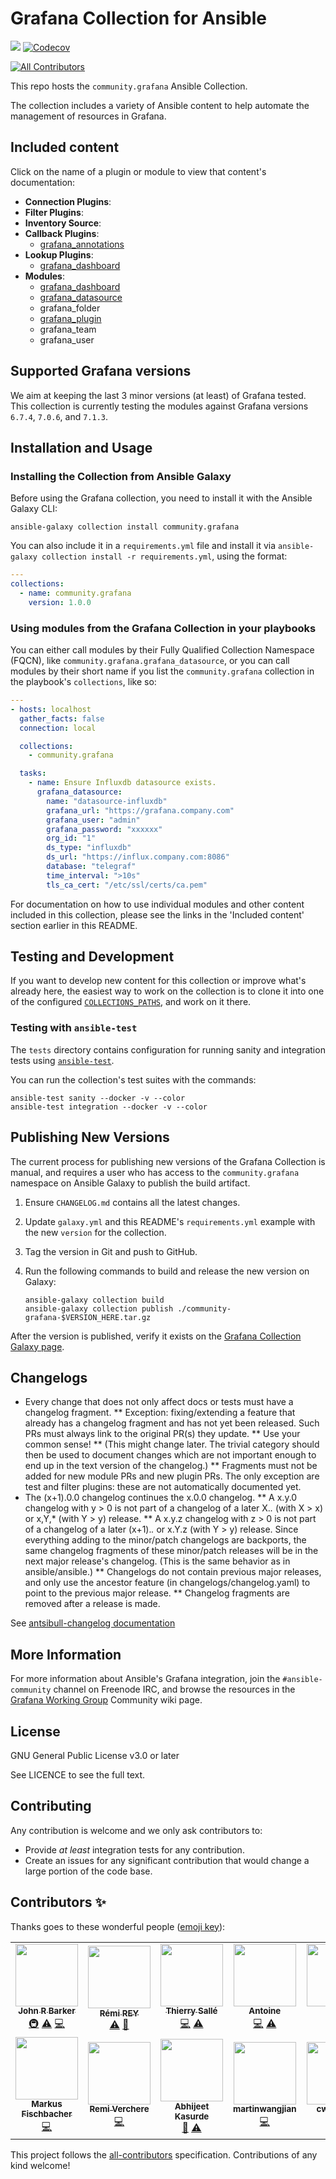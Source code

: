 # Grafana Collection for Ansible

![](https://github.com/ansible-collections/grafana/workflows/CI/badge.svg?branch=master)
[![Codecov](https://img.shields.io/codecov/c/github/ansible-collections/grafana)](https://codecov.io/gh/ansible-collections/community.grafana)
<!-- ALL-CONTRIBUTORS-BADGE:START - Do not remove or modify this section -->
[![All Contributors](https://img.shields.io/badge/all_contributors-13-orange.svg?style=flat-square)](#contributors-)
<!-- ALL-CONTRIBUTORS-BADGE:END --> 

This repo hosts the `community.grafana` Ansible Collection.

The collection includes a variety of Ansible content to help automate the management of resources in Grafana.

## Included content

Click on the name of a plugin or module to view that content's documentation:

  - **Connection Plugins**:
  - **Filter Plugins**:
  - **Inventory Source**:
  - **Callback Plugins**:
    - [grafana_annotations](https://docs.ansible.com/ansible/latest/plugins/callback/grafana_annotations.html)
  - **Lookup Plugins**:
    - [grafana_dashboard](https://docs.ansible.com/ansible/latest/plugins/lookup/grafana_dashboard.html)
  - **Modules**:
    - [grafana_dashboard](https://docs.ansible.com/ansible/latest/modules/grafana_dashboard_module.html)
    - [grafana_datasource](https://docs.ansible.com/ansible/latest/modules/grafana_datasource_module.html)
    - grafana_folder
    - [grafana_plugin](https://docs.ansible.com/ansible/latest/modules/grafana_plugin_module.html)
    - grafana_team
    - grafana_user

## Supported Grafana versions

We aim at keeping the last 3 minor versions (at least) of Grafana tested.
This collection is currently testing the modules against Grafana versions `6.7.4`,  `7.0.6`, and `7.1.3`.

## Installation and Usage

### Installing the Collection from Ansible Galaxy

Before using the Grafana collection, you need to install it with the Ansible Galaxy CLI:

    ansible-galaxy collection install community.grafana

You can also include it in a `requirements.yml` file and install it via `ansible-galaxy collection install -r requirements.yml`, using the format:

```yaml
---
collections:
  - name: community.grafana
    version: 1.0.0
```

### Using modules from the Grafana Collection in your playbooks

You can either call modules by their Fully Qualified Collection Namespace (FQCN), like `community.grafana.grafana_datasource`, or you can call modules by their short name if you list the `community.grafana` collection in the playbook's `collections`, like so:

```yaml
---
- hosts: localhost
  gather_facts: false
  connection: local

  collections:
    - community.grafana

  tasks:
    - name: Ensure Influxdb datasource exists.
      grafana_datasource:
        name: "datasource-influxdb"
        grafana_url: "https://grafana.company.com"
        grafana_user: "admin"
        grafana_password: "xxxxxx"
        org_id: "1"
        ds_type: "influxdb"
        ds_url: "https://influx.company.com:8086"
        database: "telegraf"
        time_interval: ">10s"
        tls_ca_cert: "/etc/ssl/certs/ca.pem"
```

For documentation on how to use individual modules and other content included in this collection, please see the links in the 'Included content' section earlier in this README.

## Testing and Development

If you want to develop new content for this collection or improve what's already here, the easiest way to work on the collection is to clone it into one of the configured [`COLLECTIONS_PATHS`](https://docs.ansible.com/ansible/latest/reference_appendices/config.html#collections-paths), and work on it there.

### Testing with `ansible-test`

The `tests` directory contains configuration for running sanity and integration tests using [`ansible-test`](https://docs.ansible.com/ansible/latest/dev_guide/testing_integration.html).

You can run the collection's test suites with the commands:

    ansible-test sanity --docker -v --color
    ansible-test integration --docker -v --color

## Publishing New Versions

The current process for publishing new versions of the Grafana Collection is manual, and requires a user who has access to the `community.grafana` namespace on Ansible Galaxy to publish the build artifact.

  1. Ensure `CHANGELOG.md` contains all the latest changes.
  2. Update `galaxy.yml` and this README's `requirements.yml` example with the new `version` for the collection.
  3. Tag the version in Git and push to GitHub.
  4. Run the following commands to build and release the new version on Galaxy:

     ```
     ansible-galaxy collection build
     ansible-galaxy collection publish ./community-grafana-$VERSION_HERE.tar.gz
     ```

After the version is published, verify it exists on the [Grafana Collection Galaxy page](https://galaxy.ansible.com/community/grafana).

## Changelogs

* Every change that does not only affect docs or tests must have a changelog fragment.
** Exception: fixing/extending a feature that already has a changelog fragment and has not yet been released. Such PRs must always link to the original PR(s) they update.
** Use your common sense!
** (This might change later. The trivial category should then be used to document changes which are not important enough to end up in the text version of the changelog.)
** Fragments must not be added for new module PRs and new plugin PRs. The only exception are test and filter plugins: these are not automatically documented yet.
* The (x+1).0.0 changelog continues the x.0.0 changelog.
** A x.y.0 changelog with y > 0 is not part of a changelog of a later X.*.* (with X > x) or x,Y,* (with Y > y) release.
** A x.y.z changelog with z > 0 is not part of a changelog of a later (x+1).*.* or x.Y.z (with Y > y) release.
Since everything adding to the minor/patch changelogs are backports, the same changelog fragments of these minor/patch releases will be in the next major release's changelog. (This is the same behavior as in ansible/ansible.)
** Changelogs do not contain previous major releases, and only use the ancestor feature (in changelogs/changelog.yaml) to point to the previous major release.
** Changelog fragments are removed after a release is made.

See [antsibull-changelog documentation](https://github.com/ansible-community/antsibull-changelog/blob/main/docs/changelogs.rst#changelog-fragment-categories)

## More Information

For more information about Ansible's Grafana integration, join the `#ansible-community` channel on Freenode IRC, and browse the resources in the [Grafana Working Group](https://github.com/ansible/community/wiki/Grafana) Community wiki page.

## License

GNU General Public License v3.0 or later

See LICENCE to see the full text.

## Contributing

Any contribution is welcome and we only ask contributors to:
* Provide *at least* integration tests for any contribution.
* Create an issues for any significant contribution that would change a large portion of the code base.

## Contributors ✨

Thanks goes to these wonderful people ([emoji key](https://allcontributors.org/docs/en/emoji-key)):

<!-- ALL-CONTRIBUTORS-LIST:START - Do not remove or modify this section -->
<!-- prettier-ignore-start -->
<!-- markdownlint-disable -->
<table>
  <tr>
    <td align="center"><a href="https://github.com/gundalow"><img src="https://avatars1.githubusercontent.com/u/940557?v=4" width="100px;" alt=""/><br /><sub><b>John R Barker</b></sub></a><br /><a href="#infra-gundalow" title="Infrastructure (Hosting, Build-Tools, etc)">🚇</a> <a href="https://github.com/ansible-collections/community.grafana/commits?author=gundalow" title="Tests">⚠️</a> <a href="https://github.com/ansible-collections/community.grafana/commits?author=gundalow" title="Code">💻</a></td>
    <td align="center"><a href="https://github.com/rrey"><img src="https://avatars1.githubusercontent.com/u/2752379?v=4" width="100px;" alt=""/><br /><sub><b>Rémi REY</b></sub></a><br /><a href="https://github.com/ansible-collections/community.grafana/commits?author=rrey" title="Tests">⚠️</a> <a href="https://github.com/ansible-collections/community.grafana/commits?author=rrey" title="Documentation">📖</a></td>
    <td align="center"><a href="https://aperogeek.fr"><img src="https://avatars1.githubusercontent.com/u/1336359?v=4" width="100px;" alt=""/><br /><sub><b>Thierry Sallé</b></sub></a><br /><a href="https://github.com/ansible-collections/community.grafana/commits?author=seuf" title="Code">💻</a> <a href="https://github.com/ansible-collections/community.grafana/commits?author=seuf" title="Tests">⚠️</a></td>
    <td align="center"><a href="http://antoine.tanzil.li"><img src="https://avatars0.githubusercontent.com/u/1068018?v=4" width="100px;" alt=""/><br /><sub><b>Antoine</b></sub></a><br /><a href="https://github.com/ansible-collections/community.grafana/commits?author=Tailzip" title="Code">💻</a> <a href="https://github.com/ansible-collections/community.grafana/commits?author=Tailzip" title="Tests">⚠️</a></td>
    <td align="center"><a href="https://github.com/pomverte"><img src="https://avatars0.githubusercontent.com/u/695230?v=4" width="100px;" alt=""/><br /><sub><b>hvle</b></sub></a><br /><a href="https://github.com/ansible-collections/community.grafana/commits?author=pomverte" title="Code">💻</a> <a href="https://github.com/ansible-collections/community.grafana/commits?author=pomverte" title="Tests">⚠️</a></td>
    <td align="center"><a href="https://github.com/jual"><img src="https://avatars2.githubusercontent.com/u/4416541?v=4" width="100px;" alt=""/><br /><sub><b>jual</b></sub></a><br /><a href="https://github.com/ansible-collections/community.grafana/commits?author=jual" title="Code">💻</a> <a href="https://github.com/ansible-collections/community.grafana/commits?author=jual" title="Tests">⚠️</a></td>
    <td align="center"><a href="https://github.com/MCyprien"><img src="https://avatars2.githubusercontent.com/u/11160859?v=4" width="100px;" alt=""/><br /><sub><b>MCyprien</b></sub></a><br /><a href="https://github.com/ansible-collections/community.grafana/commits?author=MCyprien" title="Code">💻</a> <a href="https://github.com/ansible-collections/community.grafana/commits?author=MCyprien" title="Tests">⚠️</a></td>
  </tr>
  <tr>
    <td align="center"><a href="https://twitter.com/RealRockaut"><img src="https://avatars0.githubusercontent.com/u/453368?v=4" width="100px;" alt=""/><br /><sub><b>Markus Fischbacher</b></sub></a><br /><a href="https://github.com/ansible-collections/community.grafana/commits?author=rockaut" title="Code">💻</a></td>
    <td align="center"><a href="https://github.com/rverchere"><img src="https://avatars3.githubusercontent.com/u/232433?v=4" width="100px;" alt=""/><br /><sub><b>Remi Verchere</b></sub></a><br /><a href="https://github.com/ansible-collections/community.grafana/commits?author=rverchere" title="Code">💻</a></td>
    <td align="center"><a href="http://akasurde.github.io"><img src="https://avatars1.githubusercontent.com/u/633765?v=4" width="100px;" alt=""/><br /><sub><b>Abhijeet Kasurde</b></sub></a><br /><a href="https://github.com/ansible-collections/community.grafana/commits?author=Akasurde" title="Documentation">📖</a> <a href="https://github.com/ansible-collections/community.grafana/commits?author=Akasurde" title="Tests">⚠️</a></td>
    <td align="center"><a href="https://github.com/martinwangjian"><img src="https://avatars2.githubusercontent.com/u/1770277?v=4" width="100px;" alt=""/><br /><sub><b>martinwangjian</b></sub></a><br /><a href="https://github.com/ansible-collections/community.grafana/commits?author=martinwangjian" title="Code">💻</a></td>
    <td align="center"><a href="https://github.com/CWollinger"><img src="https://avatars2.githubusercontent.com/u/11299733?v=4" width="100px;" alt=""/><br /><sub><b>cwollinger</b></sub></a><br /><a href="https://github.com/ansible-collections/community.grafana/commits?author=cwollinger" title="Code">💻</a></td>
    <td align="center"><a href="https://github.com/Andersson007"><img src="https://avatars3.githubusercontent.com/u/34477873?v=4" width="100px;" alt=""/><br /><sub><b>Andrew Klychkov</b></sub></a><br /><a href="https://github.com/ansible-collections/community.grafana/commits?author=Andersson007" title="Code">💻</a></td>
  </tr>
</table>

<!-- markdownlint-enable -->
<!-- prettier-ignore-end -->
<!-- ALL-CONTRIBUTORS-LIST:END -->

This project follows the [all-contributors](https://github.com/all-contributors/all-contributors) specification. Contributions of any kind welcome!
